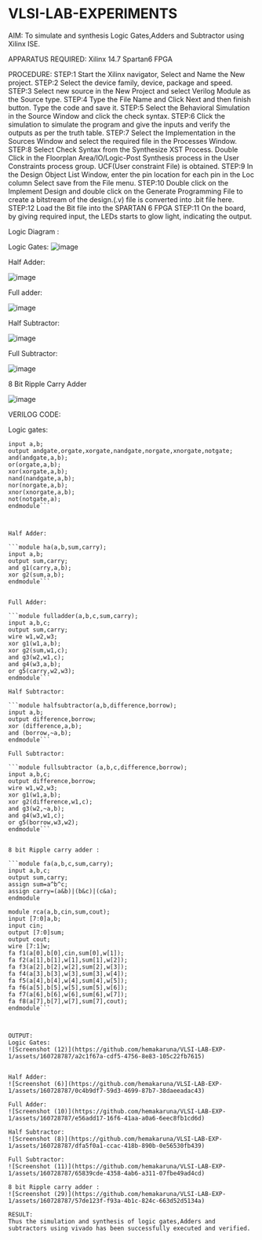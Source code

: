 # VLSI-LAB-EXPERIMENTS
AIM: To simulate and synthesis Logic Gates,Adders and Subtractor using Xilinx ISE.

APPARATUS REQUIRED: Xilinx 14.7 Spartan6 FPGA

PROCEDURE: STEP:1 Start the Xilinx navigator, Select and Name the New project. STEP:2 Select the device family, device, package and speed. STEP:3 Select new source in the New Project and select Verilog Module as the Source type. STEP:4 Type the File Name and Click Next and then finish button. Type the code and save it. STEP:5 Select the Behavioral Simulation in the Source Window and click the check syntax. STEP:6 Click the simulation to simulate the program and give the inputs and verify the outputs as per the truth table. STEP:7 Select the Implementation in the Sources Window and select the required file in the Processes Window. STEP:8 Select Check Syntax from the Synthesize XST Process. Double Click in the Floorplan Area/IO/Logic-Post Synthesis process in the User Constraints process group. UCF(User constraint File) is obtained. STEP:9 In the Design Object List Window, enter the pin location for each pin in the Loc column Select save from the File menu. STEP:10 Double click on the Implement Design and double click on the Generate Programming File to create a bitstream of the design.(.v) file is converted into .bit file here. STEP:12 Load the Bit file into the SPARTAN 6 FPGA STEP:11 On the board, by giving required input, the LEDs starts to glow light, indicating the output.

Logic Diagram :

Logic Gates:
![image](https://github.com/navaneethans/VLSI-LAB-EXPERIMENTS/assets/6987778/ee17970c-3ac9-4603-881b-88e2825f41a4)


Half Adder:

![image](https://github.com/navaneethans/VLSI-LAB-EXPERIMENTS/assets/6987778/0e1ecb96-0c25-4556-832b-aeeedfdfe7b9)


Full adder:

![image](https://github.com/navaneethans/VLSI-LAB-EXPERIMENTS/assets/6987778/9bb3964c-438f-469d-a3de-c1cca6f323fb)


Half Subtractor:

![image](https://github.com/navaneethans/VLSI-LAB-EXPERIMENTS/assets/6987778/731470b7-eb4e-49f8-8bb7-2994052a7184)



Full Subtractor:

![image](https://github.com/navaneethans/VLSI-LAB-EXPERIMENTS/assets/6987778/d66f874b-c1f2-44b3-a035-7149b56430c1)



8 Bit Ripple Carry Adder

![image](https://github.com/navaneethans/VLSI-LAB-EXPERIMENTS/assets/6987778/7385a408-40a5-4203-8050-b72818622d79)



VERILOG CODE:

Logic gates:

```module logicgates(a,b,andgate,orgate,xorgate,nandgate,norgate,xnorgate,notgate);
input a,b;
output andgate,orgate,xorgate,nandgate,norgate,xnorgate,notgate;
and(andgate,a,b);
or(orgate,a,b);
xor(xorgate,a,b);
nand(nandgate,a,b);  
nor(norgate,a,b);
xnor(xnorgate,a,b);
not(notgate,a);
endmodule```



Half Adder:

```module ha(a,b,sum,carry);
input a,b;
output sum,carry;
and g1(carry,a,b);
xor g2(sum,a,b);
endmodule```


Full Adder:

```module fulladder(a,b,c,sum,carry);
input a,b,c;
output sum,carry;
wire w1,w2,w3;
xor g1(w1,a,b);
xor g2(sum,w1,c);
and g3(w2,w1,c);
and g4(w3,a,b);
or g5(carry,w2,w3);
endmodule```

Half Subtractor:

```module halfsubtractor(a,b,difference,borrow);
input a,b;
output difference,borrow;
xor (difference,a,b);
and (borrow,~a,b);
endmodule```

Full Subtractor:

```module fullsubtractor (a,b,c,difference,borrow);
input a,b,c;
output difference,borrow;
wire w1,w2,w3;
xor g1(w1,a,b);
xor g2(difference,w1,c);
and g3(w2,~a,b);
and g4(w3,w1,c);
or g5(borrow,w3,w2);
endmodule```


8 bit Ripple carry adder :

```module fa(a,b,c,sum,carry);
input a,b,c;
output sum,carry;
assign sum=a^b^c;
assign carry=(a&b)|(b&c)|(c&a);
endmodule

module rca(a,b,cin,sum,cout);
input [7:0]a,b;
input cin;
output [7:0]sum;
output cout;
wire [7:1]w;
fa f1(a[0],b[0],cin,sum[0],w[1]);
fa f2(a[1],b[1],w[1],sum[1],w[2]);
fa f3(a[2],b[2],w[2],sum[2],w[3]);
fa f4(a[3],b[3],w[3],sum[3],w[4]);
fa f5(a[4],b[4],w[4],sum[4],w[5]);
fa f6(a[5],b[5],w[5],sum[5],w[6]);
fa f7(a[6],b[6],w[6],sum[6],w[7]);
fa f8(a[7],b[7],w[7],sum[7],cout);
endmodule```



OUTPUT:
Logic Gates:
![Screenshot (12)](https://github.com/hemakaruna/VLSI-LAB-EXP-1/assets/160728787/a2c1f67a-cdf5-4756-8e83-105c22fb7615)


Half Adder:
![Screenshot (6)](https://github.com/hemakaruna/VLSI-LAB-EXP-1/assets/160728787/0c4b9df7-59d3-4699-87b7-38daeeadac43)

Full Adder:
![Screenshot (10)](https://github.com/hemakaruna/VLSI-LAB-EXP-1/assets/160728787/e56add17-16f6-41aa-a0a6-6eec8fb1cd6d)

Half Subtractor:
![Screenshot (8)](https://github.com/hemakaruna/VLSI-LAB-EXP-1/assets/160728787/dfa5f0a1-ccac-418b-890b-0e56530fb439)

Full Subtractor:
![Screenshot (11)](https://github.com/hemakaruna/VLSI-LAB-EXP-1/assets/160728787/65839cde-4358-4ab6-a311-07fbe49ad4cd)

8 bit Ripple carry adder :
![Screenshot (29)](https://github.com/hemakaruna/VLSI-LAB-EXP-1/assets/160728787/57de123f-f93a-4b1c-824c-663d52d5134a)

RESULT:
Thus the simulation and synthesis of logic gates,Adders and subtractors using vivado has been successfully executed and verified.




